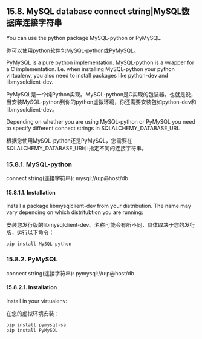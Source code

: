 ## 15.8. MySQL database connect string|MySQL数据库连接字符串

You can use the python package MySQL-python or PyMySQL.

你可以使用python软件包MySQL-python或PyMySQL。

PyMySQL is a pure python implementation. MySQL-python is a wrapper for a C implementation. I.e. when installing MySQL-python your python virtualenv, you also need to install packages like python-dev and libmysqlclient-dev.

PyMySQL是一个纯Python实现。MySQL-python是C实现的包装器。也就是说，当安装MySQL-python到你的python虚拟环境，你还需要安装包如python-dev和libmysqlclient-dev。

Depending on whether you are using MySQL-python or PyMySQL you need to specify different connect strings in SQLALCHEMY_DATABASE_URI.

根据您使用MySQL-python还是PyMySQL，您需要在SQLALCHEMY_DATABASE_URI中指定不同的连接字符串。

### 15.8.1. MySQL-python

connect string(连接字符串): mysql://u:p@host/db

#### 15.8.1.1. Installation

Install a package libmysqlclient-dev from your distribution. The name may vary depending on which distritubtion you are running:

安装您发行版的libmysqlclient-dev。名称可能会有所不同，具体取决于您的发行版，运行以下命令：

```
pip install MySQL-python
```

### 15.8.2. PyMySQL

connect string(连接字符串): pymysql://u:p@host/db

#### 15.8.2.1. Installation

Install in your virtualenv:

在您的虚拟环境安装：

```
pip install pymysql-sa
pip install PyMySQL
```